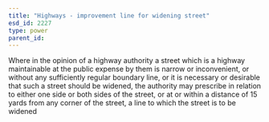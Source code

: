 ```yaml
---
title: "Highways - improvement line for widening street"
esd_id: 2227
type: power
parent_id:  
---
```


Where in the opinion of a highway authority a street which is a highway maintainable at the public expense by them is narrow or inconvenient, or without any sufficiently regular boundary line, or it is necessary or desirable that such a street should be widened, the authority may prescribe in relation to either one side or both sides of the street, or at or within a distance of 15 yards from any corner of the street, a line to which the street is to be widened 

